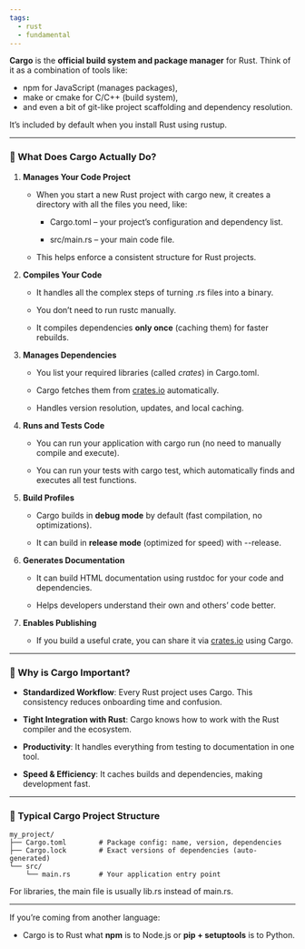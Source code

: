 ```yaml
---
tags:
  - rust
  - fundamental
---
```


**Cargo** is the **official build system and package manager** for Rust. Think of it as a combination of tools like:

- npm for JavaScript (manages packages),
- make or cmake for C/C++ (build system),
- and even a bit of git-like project scaffolding and dependency resolution.
  

It’s included by default when you install Rust using rustup.

---

### **🧱 What Does Cargo Actually Do?**

1. **Manages Your Code Project**
    
    - When you start a new Rust project with cargo new, it creates a directory with all the files you need, like:
        
        - Cargo.toml – your project’s configuration and dependency list.
            
        - src/main.rs – your main code file.
            
        
    - This helps enforce a consistent structure for Rust projects.
        
    
2. **Compiles Your Code**
    
    - It handles all the complex steps of turning .rs files into a binary.
        
    - You don’t need to run rustc manually.
        
    - It compiles dependencies **only once** (caching them) for faster rebuilds.
        
    
3. **Manages Dependencies**
    
    - You list your required libraries (called _crates_) in Cargo.toml.
        
    - Cargo fetches them from [crates.io](https://crates.io) automatically.
        
    - Handles version resolution, updates, and local caching.
        
    
4. **Runs and Tests Code**
    
    - You can run your application with cargo run (no need to manually compile and execute).
        
    - You can run your tests with cargo test, which automatically finds and executes all test functions.
        
    
5. **Build Profiles**
    
    - Cargo builds in **debug mode** by default (fast compilation, no optimizations).
        
    - It can build in **release mode** (optimized for speed) with --release.
        
    
6. **Generates Documentation**
    
    - It can build HTML documentation using rustdoc for your code and dependencies.
        
    - Helps developers understand their own and others’ code better.
        
    
7. **Enables Publishing**
    
    - If you build a useful crate, you can share it via [crates.io](https://crates.io) using Cargo.
        
    

---

### **📌 Why is Cargo Important?**

- **Standardized Workflow**: Every Rust project uses Cargo. This consistency reduces onboarding time and confusion.
    
- **Tight Integration with Rust**: Cargo knows how to work with the Rust compiler and the ecosystem.
    
- **Productivity**: It handles everything from testing to documentation in one tool.
    
- **Speed & Efficiency**: It caches builds and dependencies, making development fast.
    

---

### **🧭 Typical Cargo Project Structure**

```
my_project/
├── Cargo.toml        # Package config: name, version, dependencies
├── Cargo.lock        # Exact versions of dependencies (auto-generated)
└── src/
    └── main.rs       # Your application entry point
```

For libraries, the main file is usually lib.rs instead of main.rs.

---

If you’re coming from another language:

- Cargo is to Rust what **npm** is to Node.js or **pip + setuptools** is to Python.